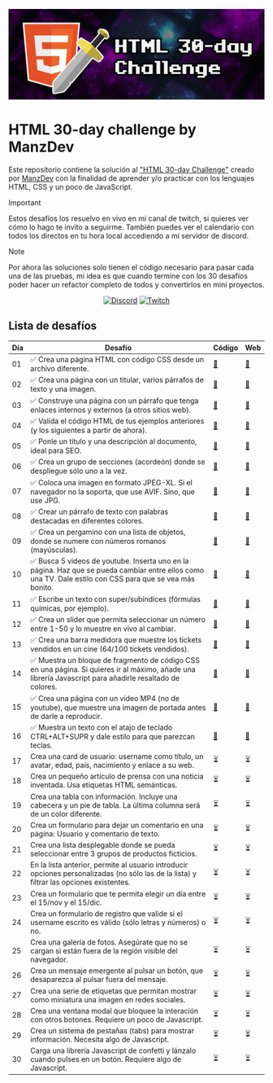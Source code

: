 ![HTML 30-day challenge](./assets/img/HTML-30-day-challenge.webp)


# HTML 30-day challenge by ManzDev

Este repositorio contiene la solución al ["HTML 30-day Challenge"](https://lenguajehtml.com/challenge/) creado por [ManzDev](https://manz.dev) con la finalidad de aprender y/o practicar con los lenguajes HTML, CSS y un poco de JavaScript.

> [!IMPORTANT]
> Estos desafíos los resuelvo en vivo en mi canal de twitch, si quieres ver cómo lo hago te invito a seguirme. También puedes ver el calendario con todos los directos en tu hora local accediendo a mi servidor de discord.

> [!NOTE]
> Por ahora las soluciones solo tienen el código necesario para pasar cada una de las pruebas, mi idea es que cuando termine con los 30 desafíos poder hacer un refactor completo de todos y convertirlos en mini proyectos.

<div align="center">

[![Discord](https://img.shields.io/badge/Discord-5865F2.svg?style=for-the-badge&logo=Discord&logoColor=white)](https://discord.gg/AFrzAEYA85)
[![Twitch](https://img.shields.io/badge/Twitch-9146FF.svg?style=for-the-badge&logo=Twitch&logoColor=white)](https://twitch.tv/odracirdev)

</div>

## Lista de desafíos

| Día | Desafío | Código | Web |
|-----|---------|--------|-----|
|01| ✅ Crea una página HTML con código CSS desde un archivo diferente. | [📄](./01/) | [🔗](https://odracirdev.github.io/challengeHTML/01/index.html) |
|02| ✅ Crea una página con un titular, varios párrafos de texto y una imagen. | [📄](./02/) | [🔗](https://odracirdev.github.io/challengeHTML/02/index.html) |
|03| ✅ Construye una página con un párrafo que tenga enlaces internos y externos (a otros sitios web). | [📄](./03/) | [🔗](https://odracirdev.github.io/challengeHTML/03/index.html) |
|04| ✅ Valida el código HTML de tus ejemplos anteriores (y los siguientes a partir de ahora). | [📄](./04/) | [🔗](https://odracirdev.github.io/challengeHTML/04/index.html) |
|05| ✅ Ponle un título y una descripción al documento, ideal para SEO. | [📄](./05/) | [🔗](https://odracirdev.github.io/challengeHTML/05/index.html) |
|06| ✅ Crea un grupo de secciones (acordeón) donde se despliegue sólo uno a la vez. | [📄](./06/) | [🔗](https://odracirdev.github.io/challengeHTML/06/index.html) |
|07| ✅ Coloca una imagen en formato JPEG-XL. Si el navegador no la soporta, que use AVIF. Sino, que use JPG. | [📄](./07/) | [🔗](https://odracirdev.github.io/challengeHTML/07/index.html) |
|08| ✅ Crear un párrafo de texto con palabras destacadas en diferentes colores. | [📄](./08/) | [🔗](https://odracirdev.github.io/challengeHTML/08/index.html) |
|09| ✅ Crea un pergamino con una lista de objetos, donde se numere con números romanos (mayúsculas). | [📄](./09/) | [🔗](https://odracirdev.github.io/challengeHTML/09/index.html) |
|10| ✅ Busca 5 videos de youtube. Inserta uno en la página. Haz que se pueda cambiar entre ellos como una TV. Dale estilo con CSS para que se vea más bonito. | [📄](./10/) | [🔗](https://odracirdev.github.io/challengeHTML/10/index.html) |
|11| ✅ Escribe un texto con super/subíndices (fórmulas químicas, por ejemplo). | [📄](./11/) | [🔗](https://odracirdev.github.io/challengeHTML/11/index.html) |
|12| ✅ Crea un slider que permita seleccionar un número entre 1-50 y lo muestre en vivo al cambiar. | [📄](./12/) | [🔗](https://odracirdev.github.io/challengeHTML/12/index.html) |
|13| ✅ Crea una barra medidora que muestre los tickets vendidos en un cine (64/100 tickets vendidos). | [📄](./13/) | [🔗](https://odracirdev.github.io/challengeHTML/13/index.html) |
|14| ✅ Muestra un bloque de fragmento de código CSS en una página. Si quieres ir al máximo, añade una librería Javascript para añadirle resaltado de colores. | [📄](./14/) | [🔗](https://odracirdev.github.io/challengeHTML/14/index.html) |
|15| ✅ Crea una página con un video MP4 (no de youtube), que muestre una imagen de portada antes de darle a reproducir. | [📄](./15/) | [🔗](https://odracirdev.github.io/challengeHTML/15/index.html) |
|16| ✅ Muestra un texto con el atajo de teclado CTRL+ALT+SUPR y dale estilo para que parezcan teclas. | [📄](./16/) | [🔗](https://odracirdev.github.io/challengeHTML/16/index.html) |
|17| Crea una card de usuario: username como título, un avatar, edad, país, nacimiento y enlace a su web. | ⏳ | ⏳ |
|18| Crea un pequeño artículo de prensa con una noticia inventada. Usa etiquetas HTML semánticas. | ⏳ | ⏳ |
|19| Crea una tabla con información. Incluye una cabecera y un pie de tabla. La última columna será de un color diferente. | ⏳ | ⏳ |
|20| Crea un formulario para dejar un comentario en una página: Usuario y comentario de texto. | ⏳ | ⏳ |
|21| Crea una lista desplegable donde se pueda seleccionar entre 3 grupos de productos ficticios. | ⏳ | ⏳ |
|22| En la lista anterior, permite al usuario introducir opciones personalizadas (no sólo las de la lista) y filtrar las opciones existentes. | ⏳ | ⏳ |
|23| Crea un formulario que te permita elegir un día entre el 15/nov y el 15/dic. | ⏳ | ⏳ |
|24| Crea un formulario de registro que valide si el username escrito es válido (sólo letras y números) o no. | ⏳ | ⏳ |
|25| Crea una galería de fotos. Asegúrate que no se cargan si están fuera de la región visible del navegador. | ⏳ | ⏳ |
|26| Crea un mensaje emergente al pulsar un botón, que desaparezca al pulsar fuera del mensaje. | ⏳ | ⏳ |
|27| Crea una serie de etiquetas que permitan mostrar como miniatura una imagen en redes sociales. | ⏳ | ⏳ |
|28| Crea una ventana modal que bloquee la interación con otros botones. Requiere un poco de Javascript. | ⏳ | ⏳ |
|29| Crea un sistema de pestañas (tabs) para mostrar información. Necesita algo de Javascript. | ⏳ | ⏳ |
|30| Carga una librería Javascript de confetti y lánzalo cuando pulses en un botón. Requiere algo de Javascript. | ⏳ | ⏳ |

